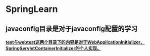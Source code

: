# SpringLearn
## javaconfig目录是对于javaconfig配置的学习
####        <a href="https://github.com/GregZQ/SpringLearn/tree/master/javaconfig">test与webtest这两个目录下的内容是对于WebApplicationInitializer、SpringServletContainerInitializer的个人实现。</a>
